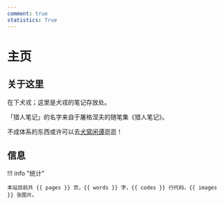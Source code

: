 ```yaml
---
comment: true
statistics: True
---
```


# 主页

<!--

> 我们都是活生生的人，从小就被不由自主地教导用最小的付出获得最大的得到，经常会忘记我们究竟要的是什么。我承认我完美主义，但我想每个人心中都有那一份求知的渴望和对真理的向往；「大学」的灵魂也就在于超越世俗，超越时代的纯真和理想——我们不是要讨好企业的毕业生，而是要寻找改变世界的力量。
>
> <p style="text-align: right">—— 蒋炎岩</p>

> 这种「只要不影响我现在 survive，就不要紧」的想法其实非常的利己和短视：你在专业上的技不如人，迟早有一天会找上来，会影响到你个人职业生涯的长远的发展。教育除了知识的记忆之外，更本质的是能力的训练，即所谓的 training；而但凡 training 就必须克服一定的难度，否则你就是在做重复劳动，能力也不会有改变。如果遇到难度就选择退缩，或者让别人来替你克服本该由你自己克服的难度，等于是自动放弃了获得 training 的机会；而这，其实是大学专业教育最宝贵的部分。
>
> <p style="text-align: right">—— Etone</p>


> 大家在学习的过程中会遇到各种各样的问题，伴随而来的可能还会有相当程度的挫败感和焦虑感，这些是大家或多或少都会经历的。因此我们计划在培养学生们的技术水平和科研能力之外，更重要的是教会大家如何用一种平常心去对待这些问题：当我们去做难度大且有意义的事情时，不好解决的问题必然是客观存在的，当然解决问题的方法也是一定存在的。既然问题和解决方法都始终存在，我们何必殚精竭虑地自怨自艾呢？取而代之的是，我们应该放平心态且对自己充满自信，努力从一次次失败中总结经验。通过几次正向反馈，大家不仅能收获满满的成就感，心理素质也会得到很好的锤炼。

<br/>

> 不要忘了对学习新事物的热爱 :)
>
> <p style="text-align: right">—— c7w</p>

-->

## 关于这里

在下犬戎；这里是犬戎的笔记存放处。

「猎人笔记」的名字来自于屠格涅夫的随笔集《猎人笔记》。

不成体系的东西或许可以去[犬窝闲谭](https://inuebisu.cn)逛逛！

## 信息

!!! info "统计"

    本站目前共 {{ pages }} 页，{{ words }} 字，{{ codes }} 行代码，{{ images }} 张图片。
